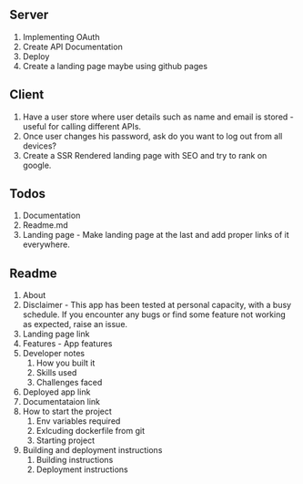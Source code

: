 ## Server

1. Implementing OAuth
2. Create API Documentation
3. Deploy
4. Create a landing page maybe using github pages

## Client

1. Have a user store where user details such as name and email is stored - useful for calling different APIs.
2. Once user changes his password, ask do you want to log out from all devices?
3. Create a SSR Rendered landing page with SEO and try to rank on google.

## Todos

1. Documentation
2. Readme.md
3. Landing page - Make landing page at the last and add proper links of it everywhere.

## Readme

1. About
2. Disclaimer - This app has been tested at personal capacity, with a busy schedule. If you encounter any bugs or find some feature not working as expected, raise an issue.
3. Landing page link
4. Features - App features
5. Developer notes
    1. How you built it
    2. Skills used
    3. Challenges faced
6. Deployed app link
7. Documentataion link
8. How to start the project
    1. Env variables required
    2. Exlcuding dockerfile from git
    3. Starting project
9. Building and deployment instructions
    1. Building instructions
    2. Deployment instructions
